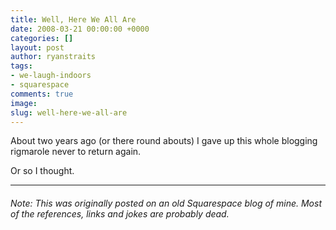 ```yaml
---
title: Well, Here We All Are
date: 2008-03-21 00:00:00 +0000
categories: []
layout: post
author: ryanstraits
tags:
- we-laugh-indoors
- squarespace
comments: true
image: 
slug: well-here-we-all-are
---
```

About two years ago (or there round abouts) I gave up this whole blogging rigmarole never to return again.

Or so I thought.

<!-- break -->

---

###### _Note: This was originally posted on an old Squarespace blog of mine. Most of the references, links and jokes are probably dead._